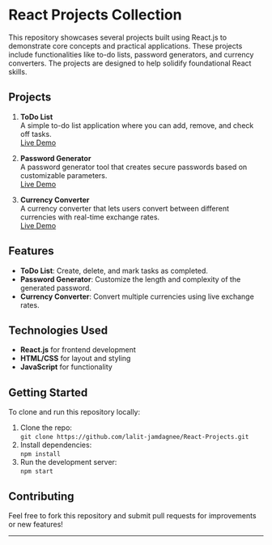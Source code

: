 
# React Projects Collection

This repository showcases several projects built using React.js to demonstrate core concepts and practical applications. These projects include functionalities like to-do lists, password generators, and currency converters. The projects are designed to help solidify foundational React skills.

## Projects

1. **ToDo List**  
   A simple to-do list application where you can add, remove, and check off tasks.  
   [Live Demo](https://66ffe91f65050f2daa0a9715--rad-sunflower-f9c9fe.netlify.app)

2. **Password Generator**  
   A password generator tool that creates secure passwords based on customizable parameters.  
   [Live Demo](https://66ffe8ebd9202c32f0db057a--dynamic-marigold-cb85ae.netlify.app)

3. **Currency Converter**  
   A currency converter that lets users convert between different currencies with real-time exchange rates.  
   [Live Demo](https://66ffe8b5cdb31f2b6b2c0c52--melodious-creponne-a469ff.netlify.app)

## Features

- **ToDo List**: Create, delete, and mark tasks as completed.
- **Password Generator**: Customize the length and complexity of the generated password.
- **Currency Converter**: Convert multiple currencies using live exchange rates.

## Technologies Used

- **React.js** for frontend development
- **HTML/CSS** for layout and styling
- **JavaScript** for functionality

## Getting Started

To clone and run this repository locally:

1. Clone the repo:  
   `git clone https://github.com/lalit-jamdagnee/React-Projects.git`
2. Install dependencies:  
   `npm install`
3. Run the development server:  
   `npm start`

## Contributing

Feel free to fork this repository and submit pull requests for improvements or new features!

---

